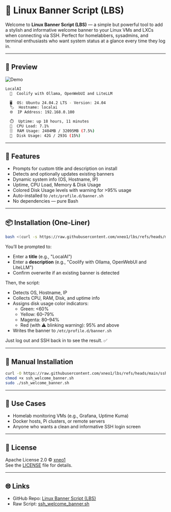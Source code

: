 # 🐧 Linux Banner Script (LBS)

Welcome to **Linux Banner Script (LBS)** — a simple but powerful tool to add a stylish and informative welcome banner to your Linux VMs and LXCs when connecting via SSH. Perfect for homelabbers, sysadmins, and terminal enthusiasts who want system status at a glance every time they log in.

---

## 📸 Preview

![Demo](demo/demo.gif)

```bash
LocalAI
  📘  Coolify with Ollama, OpenWebUI and LiteLLM

  🖥️  OS: Ubuntu 24.04.2 LTS - Version: 24.04
  🏷️  Hostname: localai
  🌐  IP Address: 192.168.0.100

  ⏱️  Uptime: up 18 hours, 11 minutes
  🧠  CPU Load: 7.1%
  🗄️  RAM Usage: 2404MB / 32095MB (7.5%)
  💾  Disk Usage: 42G / 293G (15%)
```

---

## 🚀 Features

- Prompts for custom title and description on install
- Detects and optionally updates existing banners
- Dynamic system info (OS, Hostname, IP)
- Uptime, CPU Load, Memory & Disk Usage
- Colored Disk Usage levels with warning for >95% usage
- Auto-installed to `/etc/profile.d/banner.sh`
- No dependencies — pure Bash

---

## 📦 Installation (One-Liner)

```bash
bash <(curl -s https://raw.githubusercontent.com/xneo1/lbs/refs/heads/main/ssh_welcome_banner.sh)
```

You’ll be prompted to:
- Enter a **title** (e.g., "LocalAI")
- Enter a **description** (e.g., "Coolify with Ollama, OpenWebUI and LiteLLM")
- Confirm overwrite if an existing banner is detected

Then, the script:
- Detects OS, Hostname, IP
- Collects CPU, RAM, Disk, and uptime info
- Assigns disk usage color indicators:
  - Green: <60%
  - Yellow: 60–79%
  - Magenta: 80–94%
  - Red (with ⚠ blinking warning): 95% and above
- Writes the banner to `/etc/profile.d/banner.sh`

Just log out and SSH back in to see the result. ✅

---

## 🔧 Manual Installation

```bash
curl -O https://raw.githubusercontent.com/xneo1/lbs/refs/heads/main/ssh_welcome_banner.sh
chmod +x ssh_welcome_banner.sh
sudo ./ssh_welcome_banner.sh
```

---

## 🤖 Use Cases

- Homelab monitoring VMs (e.g., Grafana, Uptime Kuma)
- Docker hosts, Pi clusters, or remote servers
- Anyone who wants a clean and informative SSH login screen

---

## 📜 License

Apache License 2.0 © [xneo1](https://github.com/xneo1)  
See the [LICENSE](LICENSE) file for details.

---

## 🌐 Links

- GitHub Repo: [Linux Banner Script (LBS)](https://github.com/xneo1/lbs)
- Raw Script: [ssh_welcome_banner.sh](https://raw.githubusercontent.com/xneo1/lbs/refs/heads/main/ssh_welcome_banner.sh)
